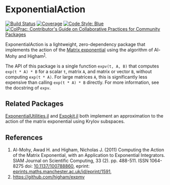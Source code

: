 # ExponentialAction

[![Build Status](https://github.com/sethaxen/ExponentialAction.jl/workflows/CI/badge.svg)](https://github.com/sethaxen/ExponentialAction.jl/actions)
[![Coverage](https://codecov.io/gh/sethaxen/ExponentialAction.jl/branch/master/graph/badge.svg)](https://codecov.io/gh/sethaxen/ExponentialAction.jl)
[![Code Style: Blue](https://img.shields.io/badge/code%20style-blue-4495d1.svg)](https://github.com/invenia/BlueStyle)
[![ColPrac: Contributor's Guide on Collaborative Practices for Community Packages](https://img.shields.io/badge/ColPrac-Contributor's%20Guide-blueviolet)](https://github.com/SciML/ColPrac)

ExponentialAction is a lightweight, zero-dependency package that implements the action of the [Matrix exponential](https://en.wikipedia.org/wiki/Matrix_exponential) using the algorithm of Al-Mohy and Higham<sup>[1](#references)</sup>.

The API of this package is a single function `expv(t, A, B)` that computes `exp(t * A) * B` for a scalar `t`, matrix `A`, and matrix or vector `B`, without computing `exp(t * A)`.
For large matrices `A`, this is significantly less expensive than calling `exp(t * A) * B` directly.
For more information, see the docstring of `expv`.

## Related Packages

[ExponentialUtilities.jl](https://github.com/SciML/ExponentialUtilities.jl) and [Expokit.jl](https://github.com/acroy/Expokit.jl) both implement an approximation to the action of the matrix exponential using Krylov subspaces.

## References

1. Al-Mohy, Awad H. and Higham, Nicholas J. (2011) Computing the Action of the Matrix Exponential, with an Application to Exponential Integrators. SIAM Journal on Scientific Computing, 33 (2). pp. 488-511. ISSN 1064-8275
   doi: [10.1137/100788860](https://doi.org/10.1137/100788860),
   eprint: [eprints.maths.manchester.ac.uk/id/eprint/1591](http://eprints.maths.manchester.ac.uk/id/eprint/1591),
2. https://github.com/higham/expmv
